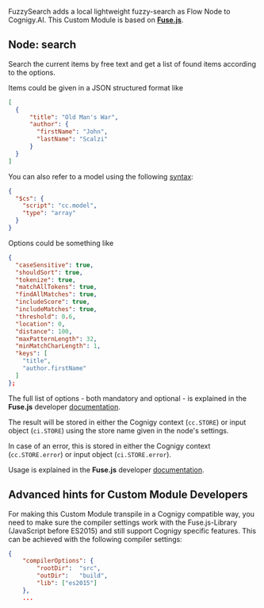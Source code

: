 FuzzySearch adds a local lightweight fuzzy-search as Flow Node to Cognigy.AI. This Custom Module is based on [**Fuse.js**](https://fusejs.io/).

## Node: search

Search the current items by free text and get a list of found items according to the options.

Items could be given in a JSON structured format like

```json
[
  {
      "title": "Old Man's War",
      "author": {
        "firstName": "John",
        "lastName": "Scalzi"
      }
  }
]
```

You can also refer to a model using the following [syntax](https://docs.cognigy.com/docs/cognigyscript#section-for-json-arguments):

```json
{
  "$cs": {
    "script": "cc.model",
    "type": "array"
  }
}
```

Options could be something like

```json
{
  "caseSensitive": true,
  "shouldSort": true,
  "tokenize": true,
  "matchAllTokens": true,
  "findAllMatches": true,
  "includeScore": true,
  "includeMatches": true,
  "threshold": 0.6,
  "location": 0,
  "distance": 100,
  "maxPatternLength": 32,
  "minMatchCharLength": 1,
  "keys": [
    "title",
    "author.firstName"
  ]
};
```

The full list of options - both mandatory and optional - is explained in the **Fuse.js** developer [documentation](https://fusejs.io/).

The result will be stored in either the Cognigy context (`cc.STORE`) or input object (`ci.STORE`) using the store name given in the node's settings.

In case of an error, this is stored in either the Cognigy context (`cc.STORE.error`) or input object (`ci.STORE.error`). 

Usage is explained in the **Fuse.js** developer [documentation](https://fusejs.io/).

## Advanced hints for Custom Module Developers

For making this Custom Module transpile in a Cognigy compatible way, you need to make sure the compiler settings work with the Fuse.js-Library (JavaScript before ES2015) and still support Cognigy specific features. This can be achieved with the following compiler settings:

```json
{   
    "compilerOptions": {
        "rootDir":  "src",
        "outDir":   "build",
        "lib": ["es2015"]
    },
    ...
```